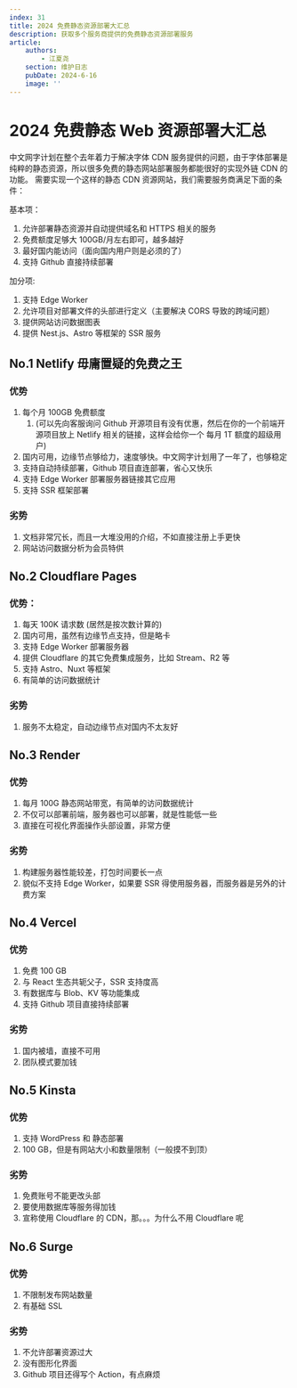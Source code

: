 ```yaml
---
index: 31
title: 2024 免费静态资源部署大汇总
description: 获取多个服务商提供的免费静态资源部署服务
article:
    authors:
        - 江夏尧
    section: 维护日志
    pubDate: 2024-6-16
    image: ''
---
```


# 2024 免费静态 Web 资源部署大汇总

中文网字计划在整个去年着力于解决字体 CDN 服务提供的问题，由于字体部署是纯粹的静态资源，所以很多免费的静态网站部署服务都能很好的实现外链 CDN 的功能。
需要实现一个这样的静态 CDN 资源网站，我们需要服务商满足下面的条件：

基本项：

1. 允许部署静态资源并自动提供域名和 HTTPS 相关的服务
3. 免费额度足够大 100GB/月左右即可，越多越好
4. 最好国内能访问（面向国内用户则是必须的了）
5. 支持 Github 直接持续部署

加分项:

1. 支持 Edge Worker
2. 允许项目对部署文件的头部进行定义（主要解决 CORS 导致的跨域问题）
3. 提供网站访问数据图表
4. 提供 Nest.js、Astro 等框架的 SSR 服务

## No.1 Netlify 毋庸置疑的免费之王

### 优势

1. 每个月 100GB 免费额度
    1. (可以先向客服询问 Github 开源项目有没有优惠，然后在你的一个前端开源项目放上 Netlify 相关的链接，这样会给你一个 每月 1T 额度的超级用户)
2. 国内可用，边缘节点够给力，速度够快。中文网字计划用了一年了，也够稳定
3. 支持自动持续部署，Github 项目直连部署，省心又快乐
4. 支持 Edge Worker 部署服务器链接其它应用
5. 支持 SSR 框架部署

### 劣势

1. 文档非常冗长，而且一大堆没用的介绍，不如直接注册上手更快
2. 网站访问数据分析为会员特供

## No.2 Cloudflare Pages

### 优势：

1. 每天 100K 请求数 (居然是按次数计算的)
2. 国内可用，虽然有边缘节点支持，但是略卡
3. 支持 Edge Worker 部署服务器
4. 提供 Cloudflare 的其它免费集成服务，比如 Stream、R2 等
5. 支持 Astro、Nuxt 等框架
6. 有简单的访问数据统计

### 劣势

1. 服务不太稳定，自动边缘节点对国内不太友好

## No.3 Render

### 优势

1. 每月 100G 静态网站带宽，有简单的访问数据统计
2. 不仅可以部署前端，服务器也可以部署，就是性能低一些
3. 直接在可视化界面操作头部设置，非常方便

### 劣势

1. 构建服务器性能较差，打包时间要长一点
2. 貌似不支持 Edge Worker，如果要 SSR 得使用服务器，而服务器是另外的计费方案 


## No.4 Vercel

### 优势

1. 免费 100 GB
2. 与 React 生态共轭父子，SSR 支持度高
3. 有数据库与 Blob、KV 等功能集成
4. 支持 Github 项目直接持续部署

### 劣势

1. 国内被墙，直接不可用
2. 团队模式要加钱

## No.5 Kinsta

### 优势
1. 支持 WordPress 和 静态部署
2. 100 GB，但是有网站大小和数量限制（一般摸不到顶）


### 劣势

1. 免费账号不能更改头部
2. 要使用数据库等服务得加钱
3. 宣称使用 Cloudflare 的 CDN，那。。。为什么不用 Cloudflare 呢


## No.6 Surge

### 优势

1. 不限制发布网站数量
2. 有基础 SSL

### 劣势

1. 不允许部署资源过大
2. 没有图形化界面
3. Github 项目还得写个 Action，有点麻烦
